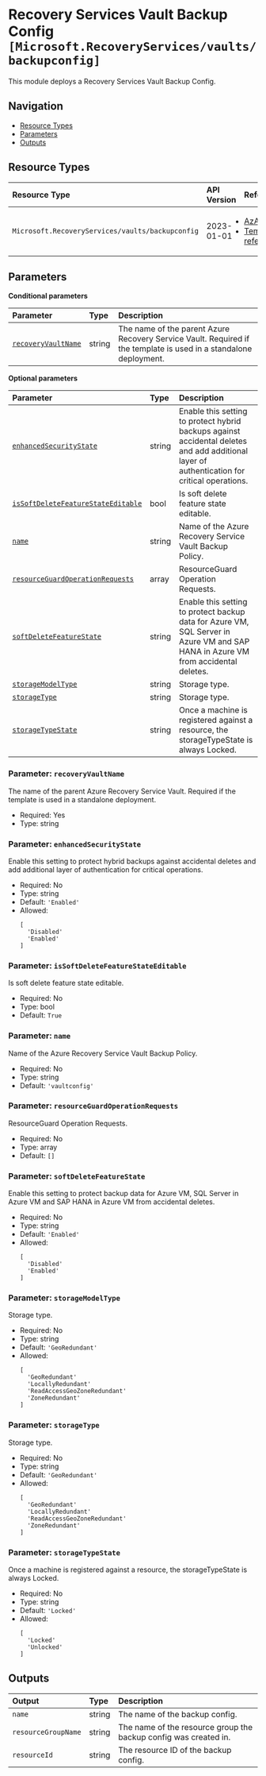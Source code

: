# Recovery Services Vault Backup Config `[Microsoft.RecoveryServices/vaults/backupconfig]`

This module deploys a Recovery Services Vault Backup Config.

## Navigation

- [Resource Types](#Resource-Types)
- [Parameters](#Parameters)
- [Outputs](#Outputs)

## Resource Types

| Resource Type | API Version | References |
| :-- | :-- | :-- |
| `Microsoft.RecoveryServices/vaults/backupconfig` | 2023-01-01 | <ul style="padding-left: 0px;"><li>[AzAdvertizer](https://www.azadvertizer.net/azresourcetypes/microsoft.recoveryservices_vaults_backupconfig.html)</li><li>[Template reference](https://learn.microsoft.com/en-us/azure/templates/Microsoft.RecoveryServices/2023-01-01/vaults/backupconfig)</li></ul> |

## Parameters

**Conditional parameters**

| Parameter | Type | Description |
| :-- | :-- | :-- |
| [`recoveryVaultName`](#parameter-recoveryvaultname) | string | The name of the parent Azure Recovery Service Vault. Required if the template is used in a standalone deployment. |

**Optional parameters**

| Parameter | Type | Description |
| :-- | :-- | :-- |
| [`enhancedSecurityState`](#parameter-enhancedsecuritystate) | string | Enable this setting to protect hybrid backups against accidental deletes and add additional layer of authentication for critical operations. |
| [`isSoftDeleteFeatureStateEditable`](#parameter-issoftdeletefeaturestateeditable) | bool | Is soft delete feature state editable. |
| [`name`](#parameter-name) | string | Name of the Azure Recovery Service Vault Backup Policy. |
| [`resourceGuardOperationRequests`](#parameter-resourceguardoperationrequests) | array | ResourceGuard Operation Requests. |
| [`softDeleteFeatureState`](#parameter-softdeletefeaturestate) | string | Enable this setting to protect backup data for Azure VM, SQL Server in Azure VM and SAP HANA in Azure VM from accidental deletes. |
| [`storageModelType`](#parameter-storagemodeltype) | string | Storage type. |
| [`storageType`](#parameter-storagetype) | string | Storage type. |
| [`storageTypeState`](#parameter-storagetypestate) | string | Once a machine is registered against a resource, the storageTypeState is always Locked. |

### Parameter: `recoveryVaultName`

The name of the parent Azure Recovery Service Vault. Required if the template is used in a standalone deployment.

- Required: Yes
- Type: string

### Parameter: `enhancedSecurityState`

Enable this setting to protect hybrid backups against accidental deletes and add additional layer of authentication for critical operations.

- Required: No
- Type: string
- Default: `'Enabled'`
- Allowed:
  ```Bicep
  [
    'Disabled'
    'Enabled'
  ]
  ```

### Parameter: `isSoftDeleteFeatureStateEditable`

Is soft delete feature state editable.

- Required: No
- Type: bool
- Default: `True`

### Parameter: `name`

Name of the Azure Recovery Service Vault Backup Policy.

- Required: No
- Type: string
- Default: `'vaultconfig'`

### Parameter: `resourceGuardOperationRequests`

ResourceGuard Operation Requests.

- Required: No
- Type: array
- Default: `[]`

### Parameter: `softDeleteFeatureState`

Enable this setting to protect backup data for Azure VM, SQL Server in Azure VM and SAP HANA in Azure VM from accidental deletes.

- Required: No
- Type: string
- Default: `'Enabled'`
- Allowed:
  ```Bicep
  [
    'Disabled'
    'Enabled'
  ]
  ```

### Parameter: `storageModelType`

Storage type.

- Required: No
- Type: string
- Default: `'GeoRedundant'`
- Allowed:
  ```Bicep
  [
    'GeoRedundant'
    'LocallyRedundant'
    'ReadAccessGeoZoneRedundant'
    'ZoneRedundant'
  ]
  ```

### Parameter: `storageType`

Storage type.

- Required: No
- Type: string
- Default: `'GeoRedundant'`
- Allowed:
  ```Bicep
  [
    'GeoRedundant'
    'LocallyRedundant'
    'ReadAccessGeoZoneRedundant'
    'ZoneRedundant'
  ]
  ```

### Parameter: `storageTypeState`

Once a machine is registered against a resource, the storageTypeState is always Locked.

- Required: No
- Type: string
- Default: `'Locked'`
- Allowed:
  ```Bicep
  [
    'Locked'
    'Unlocked'
  ]
  ```

## Outputs

| Output | Type | Description |
| :-- | :-- | :-- |
| `name` | string | The name of the backup config. |
| `resourceGroupName` | string | The name of the resource group the backup config was created in. |
| `resourceId` | string | The resource ID of the backup config. |
